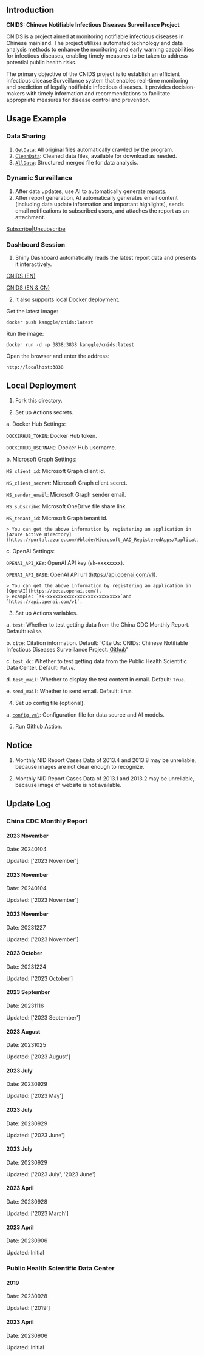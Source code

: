 ## Introduction

**CNIDS: Chinese Notifiable Infectious Diseases Surveillance Project**

CNIDS is a project aimed at monitoring notifiable infectious diseases in Chinese mainland. The project utilizes automated technology and data analysis methods to enhance the monitoring and early warning capabilities for infectious diseases, enabling timely measures to be taken to address potential public health risks.

The primary objective of the CNIDS project is to establish an efficient infectious disease Surveillance system that enables real-time monitoring and prediction of legally notifiable infectious diseases. It provides decision-makers with timely information and recommendations to facilitate appropriate measures for disease control and prevention.

## Usage Example

### **Data Sharing**

1. [`GetData`](./Data/GetData): All original files automatically crawled by the program.
2. [`CleanData`](./Data/CleanData): Cleaned data files, available for download as needed.
3. [`AllData`](./Data/AllData): Structured merged file for data analysis.

### **Dynamic Surveillance**

1. After data updates, use AI to automatically generate [reports](./Report).
2. After report generation, AI automatically generates email content (including data update information and important highlights), sends email notifications to subscribed users, and attaches the report as an attachment.

[Subscribe|Unsubscribe](https://forms.office.com/r/V6vH7rRfeq)

### **Dashboard Session**

1. Shiny Dashboard automatically reads the latest report data and presents it interactively.

[CNIDS (EN)](https://lkg1116.shinyapps.io/CNIDS/)

[CNIDS (EN & CN)](https://xmusphlkg.github.io/CNID/)

2. It also supports local Docker deployment.

Get the latest image:

```
docker push kanggle/cnids:latest
```

Run the image:

```
docker run -d -p 3838:3838 kanggle/cnids:latest
```

Open the browser and enter the address:

```
http://localhost:3838
```

## **Local Deployment**

1. Fork this directory.

2. Set up Actions secrets.

a. Docker Hub Settings:

`DOCKERHUB_TOKEN`: Docker Hub token.

`DOCKERHUB_USERNAME`: Docker Hub username.

b. Microsoft Graph Settings:

`MS_client_id`: Microsoft Graph client id.

`MS_client_secret`: Microsoft Graph client secret.

`MS_sender_email`: Microsoft Graph sender email.

`MS_subscribe`: Microsoft OneDrive file share link.

`MS_tenant_id`: Microsoft Graph tenant id.

    > You can get the above information by registering an application in [Azure Active Directory](https://portal.azure.com/#blade/Microsoft_AAD_RegisteredApps/ApplicationsListBlade).

c. OpenAI Settings:

`OPENAI_API_KEY`: OpenAI API key (sk-xxxxxxxx).

`OPENAI_API_BASE`: OpenAI API url (https://api.openai.com/v1).

    > You can get the above information by registering an application in [OpenAI](https://beta.openai.com/).
    > example: `sk-xxxxxxxxxxxxxxxxxxxxxxxxxxx`and `https://api.openai.com/v1`.

3. Set up Actions variables.

a. `test`: Whether to test getting data from the China CDC Monthly Report. Default: `False`.

b. `cite`: Citation information. Default: `Cite Us: CNIDs: Chinese Notifiable Infectious Diseases Surveillance Project. <u><a href='https://github.com/xmusphlkg/CNID'>Github</a></u>'

c. `test_dc`: Whether to test getting data from the Public Health Scientific Data Center. Default: `False`.

d. `test_mail`: Whether to display the test content in email. Default: `True`.

e. `send_mail`: Whether to send email. Default: `True`.

4. Set up config file (optional).

a. [`config.yml`](./config.yml): Configuration file for data source and AI models.

5. Run Github Action.

## Notice

1. Monthly NID Report Cases Data of 2013.4 and 2013.8 may be unreliable, because images are not clear enough to recognize.

2. Monthly NID Report Cases Data of 2013.1 and 2013.2 may be unreliable, because image of website is not available.

## Update Log

### China CDC Monthly Report

#### 2023 November

Date: 20240104

Updated: ['2023 November']

#### 2023 November

Date: 20240104

Updated: ['2023 November']

#### 2023 November

Date: 20231227

Updated: ['2023 November']

#### 2023 October

Date: 20231224

Updated: ['2023 October']

#### 2023 September

Date: 20231116

Updated: ['2023 September']

#### 2023 August

Date: 20231025

Updated: ['2023 August']

#### 2023 July

Date: 20230929

Updated: ['2023 May']

#### 2023 July

Date: 20230929

Updated: ['2023 June']

#### 2023 July

Date: 20230929

Updated: ['2023 July', '2023 June']

#### 2023 April

Date: 20230928

Updated: ['2023 March']

#### 2023 April

Date: 20230906

Updated: Initial

### Public Health Scientific Data Center

#### 2019

Date: 20230928

Updated: ['2019']

#### 2023 April

Date: 20230906

Updated: Initial
